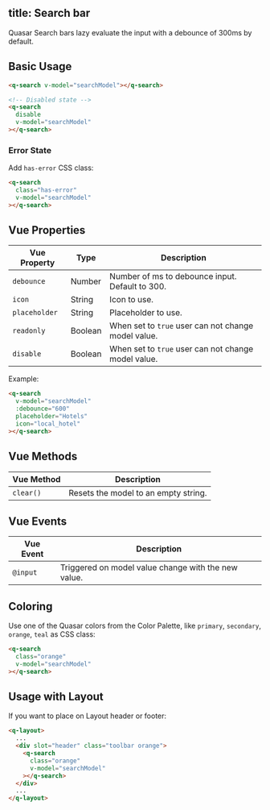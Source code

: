 title: Search bar
---

<input type="hidden" data-fullpage-demo="form/search">

Quasar Search bars lazy evaluate the input with a debounce of 300ms by default.

## Basic Usage

``` html
<q-search v-model="searchModel"></q-search>

<!-- Disabled state -->
<q-search
  disable
  v-model="searchModel"
></q-search>
```

### Error State
Add `has-error` CSS class:
``` html
<q-search
  class="has-error"
  v-model="searchModel"
></q-search>
```

## Vue Properties

| Vue Property | Type | Description |
| --- | --- | --- |
| `debounce` | Number | Number of ms to debounce input. Default to 300. |
| `icon` | String | Icon to use. |
| `placeholder` | String | Placeholder to use. |
| `readonly` | Boolean | When set to `true` user can not change model value. |
| `disable` | Boolean | When set to `true` user can not change model value. |

Example:
``` html
<q-search
  v-model="searchModel"
  :debounce="600"
  placeholder="Hotels"
  icon="local_hotel"
></q-search>
```

## Vue Methods
| Vue Method | Description |
| --- | --- |
| `clear()` | Resets the model to an empty string. |

## Vue Events
| Vue Event | Description |
| --- | --- |
| `@input` | Triggered on model value change with the new value. |

## Coloring
Use one of the Quasar colors from the Color Palette, like `primary`, `secondary`, `orange`, `teal` as CSS class:

``` html
<q-search
  class="orange"
  v-model="searchModel"
></q-search>
```

## Usage with Layout
If you want to place on Layout header or footer:
``` html
<q-layout>
  ...
  <div slot="header" class="toolbar orange">
    <q-search
      class="orange"
      v-model="searchModel"
    ></q-search>
  </div>
  ...
</q-layout>
```

